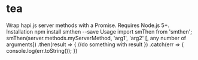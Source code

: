 # tea
Wrap hapi.js server methods with a Promise. Requires Node.js 5+.   Installation npm install smthen --save  Usage import smThen from 'smthen';  smThen(server.methods.myServerMethod, 'arg1', 'arg2' [, any number of arguments]) .then(result => {     //do something with result }) .catch(err => {     console.log(err.toString()); })
